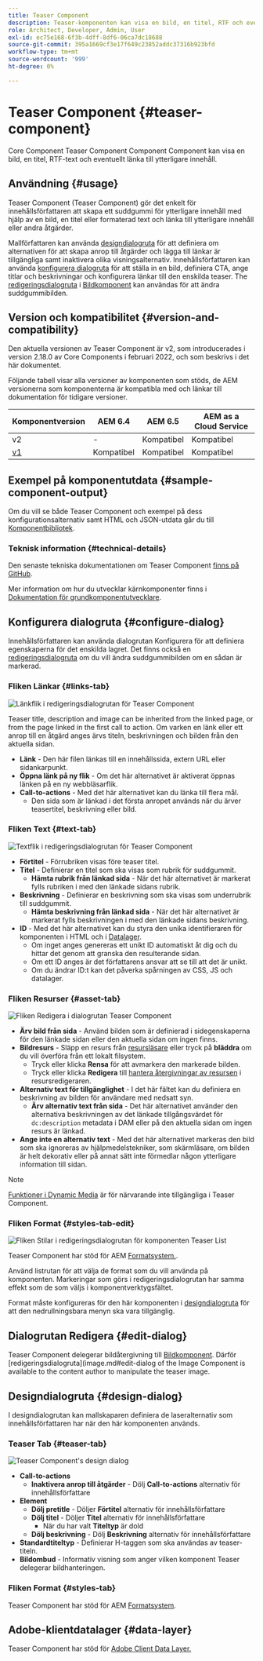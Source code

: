 ```yaml
---
title: Teaser Component
description: Teaser-komponenten kan visa en bild, en titel, RTF och eventuellt länka till ytterligare innehåll.
role: Architect, Developer, Admin, User
exl-id: ec75e168-6f3b-4dff-8df6-06ca7dc18688
source-git-commit: 395a1669cf3e17f649c23852addc37316b923bfd
workflow-type: tm+mt
source-wordcount: '999'
ht-degree: 0%

---
```


# Teaser Component {#teaser-component}

Core Component Teaser Component Component Component kan visa en bild, en titel, RTF-text och eventuellt länka till ytterligare innehåll.

## Användning {#usage}

Teaser Component (Teaser Component) gör det enkelt för innehållsförfattaren att skapa ett suddgummi för ytterligare innehåll med hjälp av en bild, en titel eller formaterad text och länka till ytterligare innehåll eller andra åtgärder.

Mallförfattaren kan använda [designdialogruta](#design-dialog) för att definiera om alternativen för att skapa anrop till åtgärder och lägga till länkar är tillgängliga samt inaktivera olika visningsalternativ. Innehållsförfattaren kan använda [konfigurera dialogruta](#configure-dialog) för att ställa in en bild, definiera CTA, ange titlar och beskrivningar och konfigurera länkar till den enskilda teaser. The [redigeringsdialogruta](image.md#edit-dialog) i [Bildkomponent](image.md) kan användas för att ändra suddgummibilden.

## Version och kompatibilitet {#version-and-compatibility}

Den aktuella versionen av Teaser Component är v2, som introducerades i version 2.18.0 av Core Components i februari 2022, och som beskrivs i det här dokumentet.

Följande tabell visar alla versioner av komponenten som stöds, de AEM versionerna som komponenterna är kompatibla med och länkar till dokumentation för tidigare versioner.

| Komponentversion | AEM 6.4 | AEM 6.5 | AEM as a Cloud Service |
|---|---|---|---|
| v2 | - | Kompatibel | Kompatibel |
| [v1](v1/teaser.md) | Kompatibel | Kompatibel | Kompatibel |

## Exempel på komponentutdata {#sample-component-output}

Om du vill se både Teaser Component och exempel på dess konfigurationsalternativ samt HTML och JSON-utdata går du till [Komponentbibliotek](https://adobe.com/go/aem_cmp_library_teaser).

### Teknisk information {#technical-details}

Den senaste tekniska dokumentationen om Teaser Component [finns på GitHub](https://adobe.com/go/aem_cmp_tech_teaser_v1).

Mer information om hur du utvecklar kärnkomponenter finns i [Dokumentation för grundkomponentutvecklare](/help/developing/overview.md).

## Konfigurera dialogruta {#configure-dialog}

Innehållsförfattaren kan använda dialogrutan Konfigurera för att definiera egenskaperna för det enskilda lagret. Det finns också en [redigeringsdialogruta](#edit-dialog) om du vill ändra suddgummibilden om en sådan är markerad.

### Fliken Länkar {#links-tab}

![Länkflik i redigeringsdialogrutan för Teaser Component](/help/assets/teaser-edit-links.png)

Teaser title, description and image can be inherited from the linked page, or from the page linked in the first call to action. Om varken en länk eller ett anrop till en åtgärd anges ärvs titeln, beskrivningen och bilden från den aktuella sidan.

* **Länk** - Den här filen länkas till en innehållssida, extern URL eller sidankarpunkt.
* **Öppna länk på ny flik** - Om det här alternativet är aktiverat öppnas länken på en ny webbläsarflik.
* **Call-to-actions** - Med det här alternativet kan du länka till flera mål.
   * Den sida som är länkad i det första anropet används när du ärver teasertitel, beskrivning eller bild.

### Fliken Text {#text-tab}

![Textflik i redigeringsdialogrutan för Teaser Component](/help/assets/teaser-edit-text.png)

* **Förtitel** - Förrubriken visas före teaser titel.
* **Titel** - Definierar en titel som ska visas som rubrik för suddgummit.
   * **Hämta rubrik från länkad sida** - När det här alternativet är markerat fylls rubriken i med den länkade sidans rubrik.
* **Beskrivning** - Definierar en beskrivning som ska visas som underrubrik till suddgummit.
   * **Hämta beskrivning från länkad sida** - När det här alternativet är markerat fylls beskrivningen i med den länkade sidans beskrivning.
* **ID** - Med det här alternativet kan du styra den unika identifieraren för komponenten i HTML och i [Datalager](/help/developing/data-layer/overview.md).
   * Om inget anges genereras ett unikt ID automatiskt åt dig och du hittar det genom att granska den resulterande sidan.
   * Om ett ID anges är det författarens ansvar att se till att det är unikt.
   * Om du ändrar ID:t kan det påverka spårningen av CSS, JS och datalager.

### Fliken Resurser {#asset-tab}

![Fliken Redigera i dialogrutan Teaser Component](/help/assets/teaser-edit-image.png)

* **Ärv bild från sida** - Använd bilden som är definierad i sidegenskaperna för den länkade sidan eller den aktuella sidan om ingen finns.
* **Bildresurs** - Släpp en resurs från [resursläsare](https://experienceleague.adobe.com/docs/experience-manager-cloud-service/sites/authoring/fundamentals/environment-tools.html) eller tryck på **bläddra** om du vill överföra från ett lokalt filsystem.
   * Tryck eller klicka **Rensa** för att avmarkera den markerade bilden.
   * Tryck eller klicka **Redigera** till [hantera återgivningar av resursen](https://experienceleague.adobe.com/docs/experience-manager-cloud-service/assets/manage/manage-digital-assets.html) i resursredigeraren.
* **Alternativ text för tillgänglighet** - I det här fältet kan du definiera en beskrivning av bilden för användare med nedsatt syn.
   * **Ärv alternativ text från sida** - Det här alternativet använder den alternativa beskrivningen av det länkade tillgångsvärdet för `dc:description` metadata i DAM eller på den aktuella sidan om ingen resurs är länkad.
* **Ange inte en alternativ text** - Med det här alternativet markeras den bild som ska ignoreras av hjälpmedelstekniker, som skärmläsare, om bilden är helt dekorativ eller på annat sätt inte förmedlar någon ytterligare information till sidan.

>[!NOTE]
>
>[Funktioner i Dynamic Media](image.md#dynamic-media) är för närvarande inte tillgängliga i Teaser Component.

### Fliken Format {#styles-tab-edit}

![Fliken Stilar i redigeringsdialogrutan för komponenten Teaser List](/help/assets/teaser-edit-styles.png)

Teaser Component har stöd för AEM [Formatsystem.](/help/get-started/authoring.md#component-styling).

Använd listrutan för att välja de format som du vill använda på komponenten. Markeringar som görs i redigeringsdialogrutan har samma effekt som de som väljs i komponentverktygsfältet.

Format måste konfigureras för den här komponenten i [designdialogruta](#design-dialog) för att den nedrullningsbara menyn ska vara tillgänglig.

## Dialogrutan Redigera {#edit-dialog}

Teaser Component delegerar bildåtergivning till [Bildkomponent](image.md). Därför [redigeringsdialogruta](image.md#edit-dialog of the Image Component is available to the content author to manipulate the teaser image.

## Designdialogruta {#design-dialog}

I designdialogrutan kan mallskaparen definiera de laseralternativ som innehållsförfattaren har när den här komponenten används.

### Teaser Tab {#teaser-tab}

![Teaser Component&#39;s design dialog](/help/assets/teaser-design.png)

* **Call-to-actions**
   * **Inaktivera anrop till åtgärder** - Dölj **Call-to-actions** alternativ för innehållsförfattare
* **Element**
   * **Dölj pretitle** - Döljer **Förtitel** alternativ för innehållsförfattare
   * **Dölj titel** - Döljer **Titel** alternativ för innehållsförfattare
      * När du har valt **Titeltyp** är dold
   * **Dölj beskrivning** - Dölj **Beskrivning** alternativ för innehållsförfattare
* **Standardtiteltyp** - Definierar H-taggen som ska användas av teaser-titeln.
* **Bildombud** - Informativ visning som anger vilken komponent Teaser delegerar bildhanteringen.

### Fliken Format {#styles-tab}

Teaser Component har stöd för AEM [Formatsystem](/help/get-started/authoring.md#component-styling).

## Adobe-klientdatalager {#data-layer}

Teaser Component har stöd för [Adobe Client Data Layer.](/help/developing/data-layer/overview.md)
